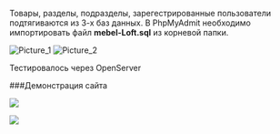 Товары, разделы, подразделы, зарегестрированные пользователи подтягиваются из 3-х баз данных.
В PhpMyAdmit необходимо импортировать файл **mebel-Loft.sql** из корневой папки.

![Picture_1](https://i.ibb.co/vPDWFNy/image.png)
![Picture_2](https://i.ibb.co/HNrdJYM/php-My-Admit.png)

Тестировалось через OpenServer


###Демонстрация сайта

![](https://i.ibb.co/gw8zKwf/ezgif-com-gif-maker-1.gif)

![](https://i.ibb.co/Xt7Tbsm/ezgif-com-gif-maker.gif)
